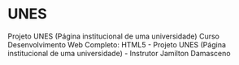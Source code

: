 
# UNES
Projeto UNES (Página institucional de uma universidade) 
Curso Desenvolvimento Web Completo:  HTML5  - Projeto UNES (Página institucional de uma universidade) - Instrutor Jamilton Damasceno
